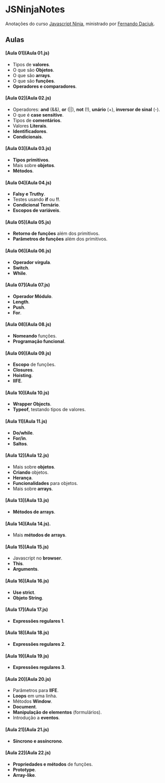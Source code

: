 # JSNinjaNotes
Anotações do curso [Javascript Ninja](http://blog.da2k.com.br/curso-javascript-ninja/), ministrado por [Fernando Daciuk](https://github.com/fdaciuk).

## Aulas
#### [Aula 01](Aula 01.js)
  * Tipos de __valores__.
  * O que são __Objetos__.
  * O que são __arrays__.
  * O que são __funções__.
  * __Operadores e comparadores__.

#### [Aula 02](Aula 02.js)
  * Operadores: __and__ (&&), __or__ (||), __not__ (!), __unário__ (+), __inversor de sinal__ (-).
  * O que é __case sensitive__.
  * Tipos de __comentários__.
  * Valores __Literais__.
  * __Identificadores__.
  * __Condicionais__.

#### [Aula 03](Aula 03.js)
  * __Tipos primitivos__.
  * Mais sobre __objetos__.
  * __Métodos__.

#### [Aula 04](Aula 04.js)
  * __Falsy e Truthy__.
  * Testes usando __if__ ou __!!__.
  * __Condicional Ternário__.
  * __Escopos de variáveis__.

#### [Aula 05](Aula 05.js)
  * __Retorno de funções__ além dos primitivos.
  * __Parâmetros de funções__ além dos primitivos.

#### [Aula 06](Aula 06.js)
  * __Operador vírgula__.
  * __Switch__.
  * __While__.

#### [Aula 07](Aula 07.js)
  * __Operador Módulo__.
  * __Length__.
  * __Push__.
  * __For__.

#### [Aula 08](Aula 08.js)
  * __Nomeando__ funções.
  * __Programação funcional__.

#### [Aula 09](Aula 09.js)
  * __Escopo__ de funções.
  * __Closures__.
  * __Hoisting__.
  * __IIFE__.

#### [Aula 10](Aula 10.js)
  * __Wrapper Objects__.
  * __Typeof__, testando tipos de valores.

#### [Aula 11](Aula 11.js)
  * __Do/while__.
  * __For/in__.
  * __Saltos__.

#### [Aula 12](Aula 12.js)
  * Mais sobre __objetos__.
  * __Criando__ objetos.
  * __Herança__.
  * __Funcionalidades__ para objetos.
  * Mais sobre __arrays__.

#### [Aula 13](Aula 13.js)
  * __Métodos de arrays__.

#### [Aula 14](Aula 14.js).
  * Mais __métodos de arrays__.

#### [Aula 15](Aula 15.js)
  * Javascript no __browser__.
  * __This__.
  * __Arguments__.

#### [Aula 16](Aula 16.js)
  * __Use strict__.
  * __Objeto String__.

#### [Aula 17](Aula 17.js)
  * __Expressões regulares 1__.

#### [Aula 18](Aula 18.js)
 * __Expressões regulares 2__.

#### [Aula 19](Aula 19.js)
 * __Expressões regulares 3__.

#### [Aula 20](Aula 20.js)
 * Parâmetros para __IIFE__.
 * __Loops__ em uma linha.
 * Métodos __Window__.
 * __Document__.
 * __Manipulação de elementos__ (formulários).
 * Introdução a __eventos__.

#### [Aula 21](Aula 21.js)
  * __Síncrono e assíncrono__.

#### [Aula 22](Aula 22.js)
  * __Propriedades e métodos__ de funções.
  * __Prototype__.
  * __Array-like__.
